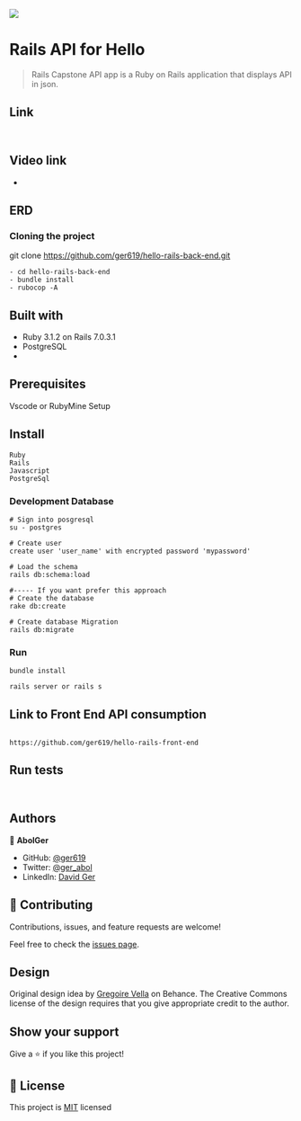 
![](https://img.shields.io/badge/Microverse-blueviolet)
# Rails API for Hello 

>Rails Capstone API app is a Ruby on Rails application that displays API in json.

## Link
``
``
## Video link
- 
## ERD

### Cloning the project

git clone https://github.com/ger619/hello-rails-back-end.git <Your-Build-Directory>
``` 
- cd hello-rails-back-end
- bundle install
- rubocop -A

```

## Built with
- Ruby 3.1.2 on Rails 7.0.3.1
- PostgreSQL
- 

## Prerequisites

Vscode or RubyMine
Setup

## Install
    Ruby
    Rails
    Javascript
    PostgreSql

### Development Database

```
# Sign into posgresql
su - postgres

# Create user
create user 'user_name' with encrypted password 'mypassword'

# Load the schema
rails db:schema:load

#----- If you want prefer this approach
# Create the database
rake db:create

# Create database Migration
rails db:migrate
```

### Run

```
bundle install

rails server or rails s
```

## Link to Front End API consumption

```

https://github.com/ger619/hello-rails-front-end

```
## Run tests
```


```

## Authors

👤 **AbolGer**

- GitHub: [@ger619](https://github.com/ger619)
- Twitter: [@ger_abol](https://twitter.com/ger_abol)
- LinkedIn: [David Ger](https://linkedin.com/in/david-ger-426b4576)


## 🤝 Contributing

Contributions, issues, and feature requests are welcome!

Feel free to check the [issues page](https://github.com/ger619/rails-capstone/issues).

## Design

Original design idea by [Gregoire Vella](https://www.behance.net/gregoirevella) on Behance.
The Creative Commons license of the design requires that you give appropriate credit to the author.
## Show your support

Give a ⭐️ if you like this project!

## 📝 License

This project is [MIT](./MIT.md) licensed
